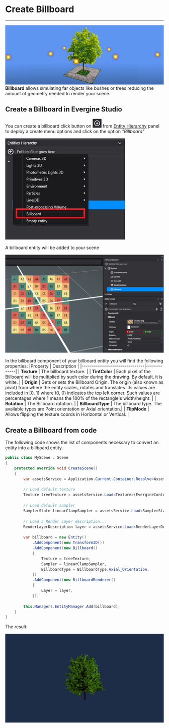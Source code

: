 # Create Billboard
---
![Billboards header](images/billboards.jpg)
**Billboard** allows simulating far objects like bushes or trees reducing the amount of geometry needed to render your scene.

## Create a Billboard in Evergine Studio
You can create a billboard click button on ![Plus Icon](../images/plusIcon.jpg) from [Entity Hierarchy](../../evergine_studio/interface.md) panel to deploy a create menu options and click on the option _"Billboard"_

![Create new billboard menu option](images/EntitiesHierarchyMenu.jpg)

A billboard entity will be added to your scene

![Billboard entity](images/BillboardEntity.jpg)

In the billboard component of your billboard entity you will find the following properties:
|Property                       | Description |
|-------------------------------|-------------|
| **Texture**               | The billboard texture. |
| **TintColor**                 | Each pixel of the Billboard will be multiplied by such color during the drawing. By default, it is white. |
| **Origin**        | Gets or sets the Billboard Origin. The origin (also known as pivot) from where the entity scales, rotates and translates. Its values are included in [0, 1] where (0, 0) indicates the top left corner. Such values are percentages where 1 means the 100% of the rectangle's width/height.    |
| **Rotation**                   | The Billboard rotation. |
| **BillboardType**           | The billboard type. The available types are Point orientation or Axial orientation.|
| **FlipMode**    | Allows flipping the texture coords in Horizontal or Vertical. |

## Create a Billboard from code
The following code shows the list of components necessary to convert an entity into a billboard entity. 

```csharp
public class MyScene : Scene
{
    protected override void CreateScene()
    {                       
        var assetsService = Application.Current.Container.Resolve<AssetsService>();

        // Load default texture
        Texture treeTexture = assetsService.Load<Texture>(EvergineContent.Textures.BillboardTree_png);

        // Load default sampler
        SamplerState linearClampSampler = assetsService.Load<SamplerState>(EvergineContent.Samplers.LinearClampSampler);

        // Load a Render Layer description...
        RenderLayerDescription layer = assetsService.Load<RenderLayerDescription>(EvergineContent.RenderLayers.Alpha);

        var billboard = new Entity()
            .AddComponent(new Transform3D())
            .AddComponent(new Billboard()
            {
                Texture = treeTexture,
                Sampler = linearClampSampler,
                BillboardType = BillboardType.Axial_Orientation,
            })
            .AddComponent(new BillboardRenderer()
            {
                Layer = layer,
            });

        this.Managers.EntityManager.Add(billboard);
    }
}
```

The result:

![Billboard entity](images/BillboardFromCode.jpg)